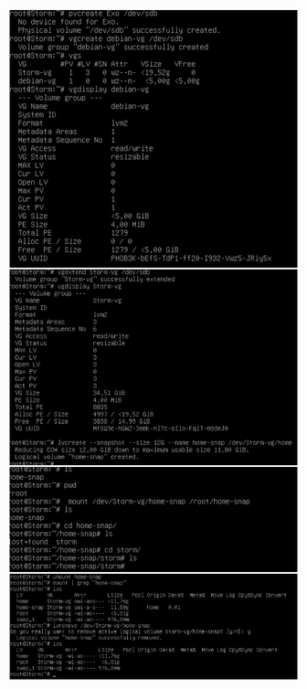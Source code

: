 ![](https://raw.githubusercontent.com/Calllmeonichan/LVM/main/lvm/1.png)
![](https://raw.githubusercontent.com/Calllmeonichan/LVM/main/lvm/2.png)
![](https://raw.githubusercontent.com/Calllmeonichan/LVM/main/lvm/3.4.png)
![](https://raw.githubusercontent.com/Calllmeonichan/LVM/main/lvm/5.6.png)
